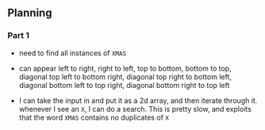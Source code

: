 ## Planning

### Part 1

- need to find all instances of `XMAS` 
- can appear left to right, right to left, top to bottom, bottom to top, diagonal top left to bottom right, diagonal top right to bottom left, diagonal bottom left to top right, diagonal bottom right to top left

- I can take the input in and put it as a 2d array, and then iterate through it. whenever I see an `X`, I can do a search. This is pretty slow, and exploits that the word `XMAS` contains no duplicates of `X`
